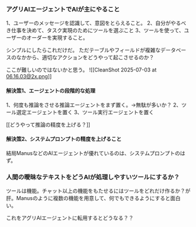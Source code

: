 
### アグリAIエージェントでAIが主にやること

1、ユーザーのメッセージを認識して、意図をとらえること。
2、自分がやるべき仕事を決めて、タスク実現のためにツールを選ぶこと
3、ツールを使って、ユーザーのオーダーを実現すること。

シンプルにしたらこれだけだ。
ただテーブルやフィールドが複雑なデータベースのなかから、適切なアクションをどうやって起こさせるのか？

ここが難しいのではないかと思う。
![[CleanShot 2025-07-03 at 06.16.03@2x.png]]


#### 解決策1、エージェントの段階的な処理

1、何度も推論をさせる推論エージェントをまず置く。→無駄が多いか？
2、ツール選定エージェントを置く
3、ツール実行エージェントを置く

[[どうやって推論の精度を上げる？]]

#### 解決策2、システムプロンプトの精度を上げること

結局ManusなどのAIエージェントが優れているのは、システムプロンプトのはず。


### 人間の曖昧なテキストをどうAIが処理しやすいツールにするか？

ツールは機能。チャット以上の機能をもたせるにはツールをどれだけ作るか？が肝。Manusのように複数の機能を用意して、何でもできるようにすると面白い。

これをアグリAIエージェントに転用するとどうなる？？




